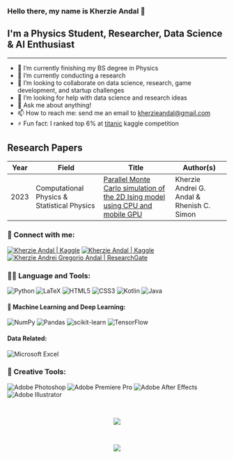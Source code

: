 ### Hello there, my name is Kherzie Andal 👋

## I'm a Physics Student, Researcher, Data Science & AI Enthusiast
<hr>

- 🔭 I’m currently finishing my BS degree in Physics
- 🌱 I’m currently conducting a research
- 👯 I’m looking to collaborate on data science, research, game development, and startup challenges
- 🤔 I’m looking for help with data science and research ideas
- 💬 Ask me about anything!
- 📫 How to reach me: send me an email to <a href="mailto: kherzieandal@gmail.com" target="_blank">kherzieandal@gmail.com</a>
- ⚡ Fun fact: I ranked top 6% at <a href="https://www.kaggle.com/competitions/titanic/leaderboard" target="_blank">titanic</a> kaggle competition

## Research Papers

| Year | Field  | Title | Author(s) |
------------- | ------------- | ------------- | ------------- |
| 2023 | Computational Physics & Statistical Physics | [Parallel Monte Carlo simulation of the 2D Ising model using CPU and mobile GPU](https://proceedings.spp-online.org/article/view/SPP-2023-PA-06) | Kherzie Andrei G. Andal & Rhenish C. Simon |

### 🤝 Connect with me:

<a href="https://www.linkedin.com/in/kherzieandal"><img src="https://img.shields.io/badge/linkedin-%230077B5.svg?style=for-the-badge&logo=linkedin&logoColor=white" alt="Kherzie Andal | Kaggle"/></a>
<a href="https://www.kaggle.com/kherzieandal"><img src="https://img.shields.io/badge/Kaggle-035a7d?style=for-the-badge&logo=kaggle&logoColor=white" alt="Kherzie Andal | Kaggle"/></a>
<a href="https://www.researchgate.net/profile/Kherzie-Andrei-Andal"><img src="https://img.shields.io/badge/ResearchGate-00CCBB?style=for-the-badge&logo=ResearchGate&logoColor=white" alt="Kherzie Andrei Gregorio Andal | ResearchGate"/></a>


### 🧑‍💻 Language and Tools:

![Python](https://img.shields.io/badge/python-3670A0?style=flat&logo=python&logoColor=ffdd54)
![LaTeX](https://img.shields.io/badge/latex-%23008080.svg?style=flat&logo=latex&logoColor=white)
![HTML5](https://img.shields.io/badge/html5-%23E34F26.svg?style=flat&logo=html5&logoColor=white)
![CSS3](https://img.shields.io/badge/css3-%231572B6.svg?style=flat&logo=css3&logoColor=white)
![Kotlin](https://img.shields.io/badge/kotlin-%237F52FF.svg?style=flat&logo=kotlin&logoColor=white)
![Java](https://img.shields.io/badge/java-%23ED8B00.svg?style=flat&logo=java&logoColor=white)



#### 🧠 Machine Learning and Deep Learning:
![NumPy](https://img.shields.io/badge/numpy-%23013243.svg?style=flat&logo=numpy&logoColor=white)
![Pandas](https://img.shields.io/badge/pandas-%23150458.svg?style=flat&logo=pandas&logoColor=white)
![scikit-learn](https://img.shields.io/badge/scikit--learn-%23F7931E.svg?style=flat&logo=scikit-learn&logoColor=white)
![TensorFlow](https://img.shields.io/badge/TensorFlow-%23FF6F00.svg?style=flat&logo=TensorFlow&logoColor=white)

#### Data Related:
![Microsoft Excel](https://img.shields.io/badge/Microsoft_Excel-217346?style=flat&logo=microsoft-excel&logoColor=white)

### 🎨 Creative Tools:
![Adobe Photoshop](https://img.shields.io/badge/adobe%20photoshop-%2331A8FF.svg?style=flat&logo=adobe%20photoshop&logoColor=white)
![Adobe Premiere Pro](https://img.shields.io/badge/Adobe%20Premiere%20Pro-9999FF.svg?style=flat&logo=Adobe%20Premiere%20Pro&logoColor=white)
![Adobe After Effects](https://img.shields.io/badge/Adobe%20After%20Effects-9999FF.svg?style=flat&logo=Adobe%20After%20Effects&logoColor=white)
![Adobe Illustrator](https://img.shields.io/badge/adobe%20illustrator-%23FF9A00.svg?style=flat&logo=adobe%20illustrator&logoColor=white)

<br>

<p align="center">
<img src="https://github-readme-stats.vercel.app/api/top-langs/?username=kherzieandal&layout=compact"/>
</p>

<br>

<p align="center">
<img src="https://github-readme-streak-stats.herokuapp.com/?user=kherzieandal&theme=default"/>
</p>
